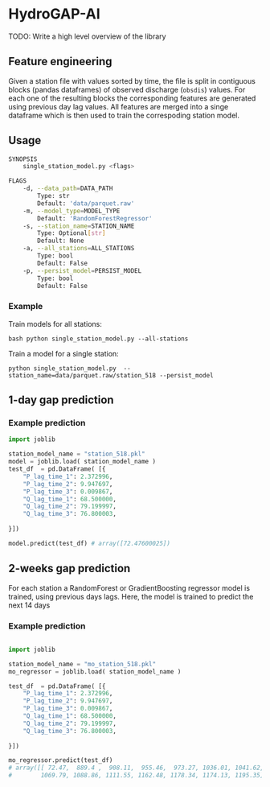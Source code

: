 # HydroGAP-AI

TODO: Write a high level overview of the library

 
## Feature engineering

Given a station file with values sorted by time, the file is split in contiguous blocks (pandas dataframes) of observed discharge (`obsdis`) values. For each one of the resulting blocks the corresponding features are generated using previous day lag values. All features are merged into a singe dataframe which is then used to train the correspoding station model. 


## Usage 


```bash      
SYNOPSIS
    single_station_model.py <flags>

FLAGS
    -d, --data_path=DATA_PATH
        Type: str
        Default: 'data/parquet.raw'
    -m, --model_type=MODEL_TYPE
        Default: 'RandomForestRegressor'
    -s, --station_name=STATION_NAME
        Type: Optional[str]
        Default: None
    -a, --all_stations=ALL_STATIONS
        Type: bool
        Default: False
    -p, --persist_model=PERSIST_MODEL
        Type: bool
        Default: False
```

### Example

Train models for all stations: 

```bash python single_station_model.py --all-stations``` 

Train a model for a single station: 

```python single_station_model.py  --station_name=data/parquet.raw/station_518 --persist_model ``` 



## 1-day gap prediction

### Example prediction 
 

```python
import joblib

station_model_name = "station_518.pkl"
model = joblib.load( station_model_name ) 
test_df  = pd.DataFrame( [{
    "P_lag_time_1": 2.372996,
    "P_lag_time_2": 9.947697,
    "P_lag_time_3": 0.009867,
    "Q_lag_time_1": 68.500000,
    "Q_lag_time_2": 79.199997,
    "Q_lag_time_3": 76.800003,
    
}])

model.predict(test_df) # array([72.47600025])

``` 



## 2-weeks gap prediction

For each station a  RandomForest or GradientBoosting regressor model is trained, using previous days lags.
Here, the model is trained to predict the next 14 days

### Example prediction


```python

import joblib

station_model_name = "mo_station_518.pkl"
mo_regressor = joblib.load( station_model_name ) 

test_df  = pd.DataFrame( [{
    "P_lag_time_1": 2.372996,
    "P_lag_time_2": 9.947697,
    "P_lag_time_3": 0.009867,
    "Q_lag_time_1": 68.500000,
    "Q_lag_time_2": 79.199997,
    "Q_lag_time_3": 76.800003,
    
}])

mo_regressor.predict(test_df) 
# array([[ 72.47,  889.4 ,  908.11,  955.46,  973.27, 1036.01, 1041.62,
#        1069.79, 1088.86, 1111.55, 1162.48, 1178.34, 1174.13, 1195.35]])
``` 